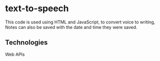 # text-to-speech
This code is used using HTML and JavaScript, to convert voice to writing,
Notes can also be saved with the date and time they were saved.

## Technologies
Web APIs


